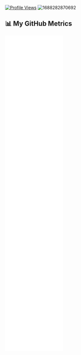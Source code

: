 [![Profile Views](https://komarev.com/ghpvc/?username=YourGitHubUsername&style=flat-square&label=Profile%20Views&color=blueviolet)](https://github.com/Soumedhik)
![1688282870692](https://github.com/Soumedhik/Soumedhik/assets/113777577/7a0c743a-5628-420e-9d9b-4fbf308fc0c6)

## 📊 My GitHub Metrics

![Metrics](github-metrics.svg)
